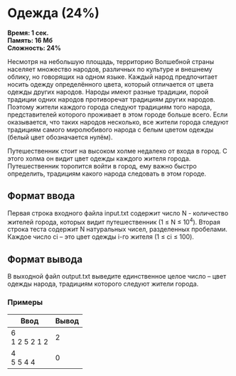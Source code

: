 <h1 class="title">Одежда (24%)</h1>
<p><b>Время: 1 сек.<br>Память: 16 Мб<br>Сложность: 24%</b></p>
<p>Несмотря на небольшую площадь, территорию Волшебной страны населяет множество народов, различных по культуре и внешнему облику, но говорящих на одном языке. Каждый народ предпочитает носить одежду определённого цвета, который отличается от цвета одежды других народов. Народы имеют разные традиции, порой традиции одних народов противоречат традициям других народов. Поэтому жители каждого города следуют традициям того народа, представителей которого проживает в этом городе больше всего. Если оказывается, что таких народов несколько, все жители города следуют традициям самого миролюбивого народа с белым цветом одежды (белый цвет обозначается нулём).</p>
<p>Путешественник стоит на высоком холме недалеко от входа в город. С этого холма он видит цвет одежды каждого жителя города. Путешественник торопится войти в город, ему важно быстро определить, традициям какого народа следовать в этом городе.</p>
<h2>Формат ввода</h2>
<p>Первая строка входного файла input.txt содержит число N - количество жителей города, которых видит путешественник (1 ≤ N ≤ 10<sup>4</sup>). Вторая строка теста содержит N натуральных чисел, разделенных пробелами. Каждое число сi – это цвет одежды i-го жителя (1 ≤ ci ≤ 100).</p>
<h2>Формат вывода</h2>
<p>В выходной файл output.txt выведите единственное целое число – цвет одежды народа, традициям которого следуют жители города.</p>
<h3>Примеры</h3>
<table class="sample-tests">
  <thead>
     <tr>
        <th>Ввод</th>
        <th>Вывод</th>
     </tr>
  </thead>
  <tbody>
     <tr>
        <td>6<br>
            1 2 5 2 1 2</td>
        <td>2</td>
     </tr>
     <tr>
         <td>4<br>
             5 5 4 4</td>
         <td>0</td>
     </tr>
  </tbody>
</table>